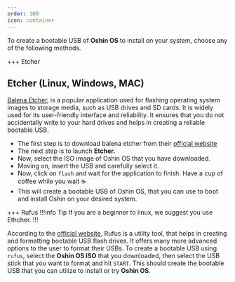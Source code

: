 ```yaml
---
order: 100
icon: container
---
```


To create a bootable USB of **Oshin OS** to install on your system, choose any of the following methods.

+++ Etcher
## Etcher (Linux, Windows, MAC)
[Balena Etcher](https://etcher.balena.io/), is a popular application used for flashing operating system images to storage media, such as USB drives and SD cards. It is widely used for its user-friendly interface and reliability. It ensures that you do not accidentally write to your hard drives and helps in creating a reliable bootable USB. 
- The first step is to download balena etcher from their [official website](https://etcher.balena.io/)
- The next step is to launch **Etcher.**
- Now, select the ISO image of Oshin OS that you have downloaded.
- Moving on, insert the USB and carefully select it.
- Now, click on ``flash`` and wait for the application to finish. Have a cup of coffee while you wait ☕
- This will create a bootable USB of Oshin OS, that you can use to boot and install Oshin on your desired system.

+++ Rufus
!!!info Tip
If you are a beginner to linux, we suggest you use Ethcher.
!!!

According to the [official website](https://rufus.ie/), Rufus is a utility tool, that helps in creating and formatting bootable USB flash drives. It offers many more advanced options to the user to format their USBs. To create a bootable USB using ``rufus``, select the **Oshin OS ISO** that you downloaded, then select the USB stick that you want to format and hit ``START``. This should create the bootable USB that you can utilize to install or try **Oshin OS**.

